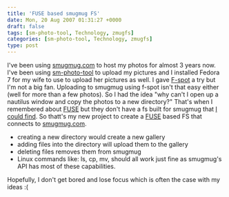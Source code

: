 ```yaml
---
title: 'FUSE based smugmug FS'
date: Mon, 20 Aug 2007 01:31:27 +0000
draft: false
tags: [sm-photo-tool, Technology, zmugfs]
categories: [sm-photo-tool, Technology, zmugfs]
type: post
---
```


I've been using [smugmug.com](http://www.smugmug.com) to host my photos for almost 3 years now. I've been using [sm-photo-tool](http://sm-photo-tool.sourceforge.net/) to upload my pictures and I installed Fedora 7 for my wife to use to upload her pictures as well. I gave [F-spot](http://www.f-spot.org/Main_Page) a try but I'm not a big fan. Uploading to smugmug using f-spot isn't that easy either (well for more than a few photos). So I had the idea "why can't I open up a nautilus window and copy the photos to a new directory?" That's when I remembered about [FUSE](http://fuse.sourceforge.net/) but they don't have a fs built for smugmug that [I could find](http://fuse.sourceforge.net/wiki/index.php/FileSystems). So thatt's my new project to create a [FUSE](http://fuse.sourceforge.net/) based FS that connects to [smugmug.com](http://www.smugmug.com).

*   creating a new directory would create a new gallery
*   adding files into the directory will upload them to the gallery
*   deleting files removes them from smugmug
*   Linux commands like: ls, cp, mv, should all work just fine as smugmug's API has most of these capabilities.

Hopefully, I don't get bored and lose focus which is often the case with my ideas :(